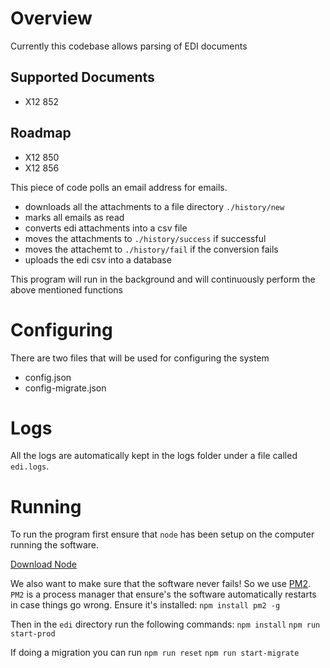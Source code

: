 # Overview 
Currently this codebase allows parsing of EDI documents

## Supported Documents
* X12 852

## Roadmap
* X12 850
* X12 856

This piece of code polls an email address for emails.

* downloads all the attachments to a file directory `./history/new`
* marks all emails as read
* converts edi attachments into a csv file
* moves the attachments to `./history/success` if successful
* moves the attachemt to `./history/fail` if the conversion fails
* uploads the edi csv into a database

This program will run in the background and will continuously perform the above mentioned functions

# Configuring
There are two files that will be used for configuring the system
* config.json
* config-migrate.json

# Logs
All the logs are automatically kept in the logs folder under a file called `edi.logs`.

# Running
To run the program first ensure that `node` has been setup on the computer running the software.

[Download Node](https://nodejs.org/en/download/current/)

We also want to make sure that the software never fails! So we use [PM2](https://pm2.io). `PM2` is a process manager that ensure's the software automatically restarts in case things go wrong. Ensure it's installed:
`npm install pm2 -g`

Then in the `edi` directory run the following commands:
`npm install`
`npm run start-prod`

If doing a migration you can run 
`npm run reset`
`npm run start-migrate`
